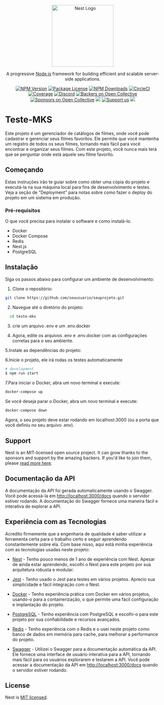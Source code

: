 <p align="center">
  <a href="http://nestjs.com/" target="blank"><img src="https://nestjs.com/img/logo-small.svg" width="200" alt="Nest Logo" /></a>
</p>

[circleci-image]: https://img.shields.io/circleci/build/github/nestjs/nest/master?token=abc123def456
[circleci-url]: https://circleci.com/gh/nestjs/nest

  <p align="center">A progressive <a href="http://nodejs.org" target="_blank">Node.js</a> framework for building efficient and scalable server-side applications.</p>
    <p align="center">
<a href="https://www.npmjs.com/~nestjscore" target="_blank"><img src="https://img.shields.io/npm/v/@nestjs/core.svg" alt="NPM Version" /></a>
<a href="https://www.npmjs.com/~nestjscore" target="_blank"><img src="https://img.shields.io/npm/l/@nestjs/core.svg" alt="Package License" /></a>
<a href="https://www.npmjs.com/~nestjscore" target="_blank"><img src="https://img.shields.io/npm/dm/@nestjs/common.svg" alt="NPM Downloads" /></a>
<a href="https://circleci.com/gh/nestjs/nest" target="_blank"><img src="https://img.shields.io/circleci/build/github/nestjs/nest/master" alt="CircleCI" /></a>
<a href="https://coveralls.io/github/nestjs/nest?branch=master" target="_blank"><img src="https://coveralls.io/repos/github/nestjs/nest/badge.svg?branch=master#9" alt="Coverage" /></a>
<a href="https://discord.gg/G7Qnnhy" target="_blank"><img src="https://img.shields.io/badge/discord-online-brightgreen.svg" alt="Discord"/></a>
<a href="https://opencollective.com/nest#backer" target="_blank"><img src="https://opencollective.com/nest/backers/badge.svg" alt="Backers on Open Collective" /></a>
<a href="https://opencollective.com/nest#sponsor" target="_blank"><img src="https://opencollective.com/nest/sponsors/badge.svg" alt="Sponsors on Open Collective" /></a>
  <a href="https://paypal.me/kamilmysliwiec" target="_blank"><img src="https://img.shields.io/badge/Donate-PayPal-ff3f59.svg"/></a>
    <a href="https://opencollective.com/nest#sponsor"  target="_blank"><img src="https://img.shields.io/badge/Support%20us-Open%20Collective-41B883.svg" alt="Support us"></a>
  <a href="https://twitter.com/nestframework" target="_blank"><img src="https://img.shields.io/twitter/follow/nestframework.svg?style=social&label=Follow"></a>
</p>
  <!--[![Backers on Open Collective](https://opencollective.com/nest/backers/badge.svg)](https://opencollective.com/nest#backer)
  [![Sponsors on Open Collective](https://opencollective.com/nest/sponsors/badge.svg)](https://opencollective.com/nest#sponsor)-->

# Teste-MKS

Este projeto é um gerenciador de catálogos de filmes, onde você pode cadastrar e gerenciar seus filmes favoritos. Ele permite que você mantenha um registro de todos os seus filmes, tornando mais fácil para você encontrar e organizar seus filmes. Com este projeto, você nunca mais terá que se perguntar onde está aquele seu filme favorito.

## Começando

Estas instruções irão te guiar sobre como obter uma cópia do projeto e executá-la na sua máquina local para fins de desenvolvimento e testes. Veja a seção de "Deployment" para notas sobre como fazer o deploy do projeto em um sistema em produção.

### Pré-requisitos

O que você precisa para instalar o software e como instalá-lo.

- Docker
- Docker Compose
- Redis
- Nest.js
- PostgreSQL

## Instalação

Siga os passos abaixo para configurar um ambiente de desenvolvimento:

1. Clone o repositório:

```bash
git clone https://github.com/seuusuario/seuprojeto.git
```

2. Navegue até o diretório do projeto:
```bash
  cd teste-mks
```

3. crie um arquivo .env e um  .env.docker 


4. Agora, edite os arquivos .env e .env.docker com as configurações corretas para o seu ambiente.


5.Instale as dependências do projeto:


6.Inicie o projeto, ele irá rodas os testes automaticamente
```bash
# development
$ npm run start
```
7.Para iniciar o Docker, abra um novo terminal e execute:
```bash
docker-compose up
```
Se você deseja parar o Docker, abra um novo terminal e execute:
```bash
docker-compose down
```
Agora, o seu projeto deve estar rodando em localhost:3000 (ou a porta que você definiu no seu arquivo .env).
## Support

Nest is an MIT-licensed open source project. It can grow thanks to the sponsors and support by the amazing backers. If you'd like to join them, please [read more here](https://docs.nestjs.com/support).

## Documentação da API

A documentação da API foi gerada automaticamente usando o Swagger. Você pode acessá-la em [http://localhost:3000/docs](http://localhost:3000/docs) quando o servidor estiver rodando. A documentação do Swagger fornece uma maneira fácil e interativa de explorar a API.

## Experiência com as Tecnologias

Acredito firmemente que a engenharia de qualidade é saber utilizar a ferramenta certa para o trabalho certo e seguir aprendendo constantemente sobre ela. Com base nisso, aqui está minha experiência com as tecnologias usadas neste projeto:

* [Nest](https://nestjs.com/) - Tenho pouco menos de 1 ano de experiência com Nest. Apesar de ainda estar aprendendo, escolhi o Nest para este projeto por sua arquitetura robusta e modular.

* [Jest](https://jestjs.io/) - Tenho usado o Jest para testes em vários projetos. Aprecio sua simplicidade e fácil integração com o Nest.

* [Docker](https://www.docker.com/) - Tenho experiência prática com Docker em vários projetos, usando-o para a containerização, o que permite uma fácil configuração e implantação do projeto.

* [PostgreSQL](https://www.postgresql.org/) - Tenho experiência com PostgreSQL e escolhi-o para este projeto por sua confiabilidade e recursos avançados.

* [Redis](https://redis.io/) - Tenho experiência com o Redis e o usei neste projeto como banco de dados em memória para cache, para melhorar a performance do projeto.

* [Swagger](https://swagger.io/) - Utilizei o Swagger para a documentação automática da API. Ele fornece uma interface de usuário interativa para a API, tornando mais fácil para os usuários explorarem e testarem a API. Você pode acessar a documentação da API em [http://localhost:3000/docs](http://localhost:3000/docs) quando o servidor estiver rodando.

## License

Nest is [MIT licensed](LICENSE).

